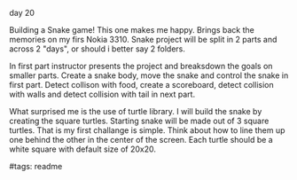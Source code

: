 day 20

Building a Snake game!
This one makes me happy. Brings back the memories on my firs Nokia 3310.
Snake project will be split in 2 parts and across 2 "days", or should i better
say 2 folders.

In first part instructor presents the project and breaksdown the goals on smaller
parts. Create a snake body, move the snake and control the snake in first part.
Detect collison with food, create a scoreboard, detect collision with walls and
detect collision with tail in next part.

What surprised me is the use of turtle library. I will build the snake by
creating the square turtles. Starting snake will be made out of 3 square
turtles. That is my first challange is simple. Think about how to line them up
one behind the other in the center of the screen. Each turtle should be a white
square with default size of 20x20.






#tags: readme